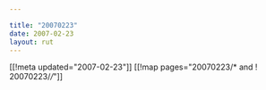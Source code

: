 ```yaml
---

title: "20070223"
date: 2007-02-23
layout: rut
---
```


[[!meta updated="2007-02-23"]]
[[!map pages="20070223/* and ! 20070223/*/*"]]

